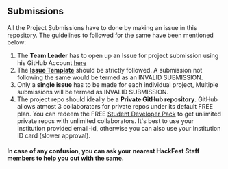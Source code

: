 ## Submissions
All the Project Submissions have to done by making an issue in this repository. The guidelines to followed for the same have been mentioned below:
1. The **Team Leader** has to open up an Issue for project submission using his GitHub Account [here](https://github.com/hackfest19/submissions/issues/new)
2. The **[Issue Template](https://github.com/hackfest19/submissions/blob/master/ISSUE_TEMPLATE.md)** should be strictly followed. A submission not following the same would be termed as an INVALID SUBMISSION.
3. Only a **single issue** has to be made for each individual project, Multiple submissions will be termed as INVALID SUBMISSION.
4. The project repo should ideally be a **Private GitHub repository**. GitHub allows atmost 3 collaborators for private repos under its default FREE plan. You can redeem the FREE [Student Developer Pack](https://education.github.com/pack) to get unlimited private repos with unlimited collaborators.
It's best to use your Institution provided email-id, otherwise you can also use your Institution ID card (slower approval).

#### In case of any confusion, you can ask your nearest HackFest Staff members to help you out with the same.
